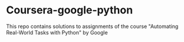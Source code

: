 # Coursera-google-python
This repo contains solutions to assignments of the course "Automating Real-World Tasks with Python" by Google
